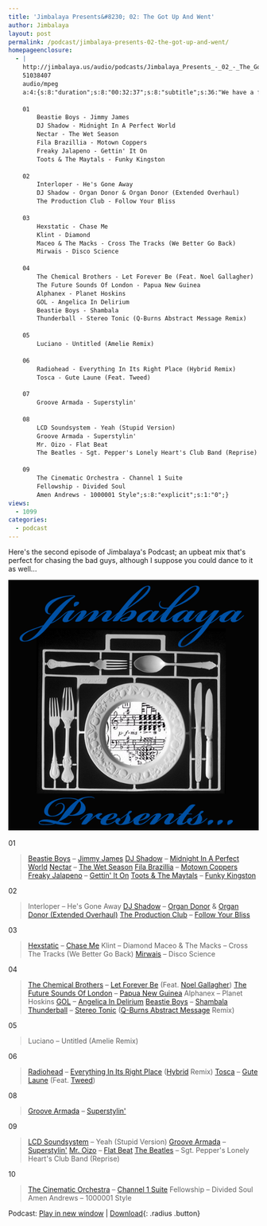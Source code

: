 ```yaml
---
title: 'Jimbalaya Presents&#8230; 02: The Got Up And Went'
author: Jimbalaya
layout: post
permalink: /podcast/jimbalaya-presents-02-the-got-up-and-went/
homepageenclosure:
  - |
    http://jimbalaya.us/audio/podcasts/Jimbalaya_Presents_-_02_-_The_Got_Up_And_Went.mp3
    51038407
    audio/mpeg
    a:4:{s:8:"duration";s:8:"00:32:37";s:8:"subtitle";s:36:"We have a fast-pased menu tonight...";s:7:"summary";s:1457:"Here's the second episode of Jimbalaya's Podcast; an upbeat mix that's perfect for chasing the bad guys, although I suppose you could dance to it as well...

    01
        Beastie Boys - Jimmy James
        DJ Shadow - Midnight In A Perfect World
        Nectar - The Wet Season
        Fila Brazillia - Motown Coppers
        Freaky Jalapeno - Gettin' It On
        Toots & The Maytals - Funky Kingston

    02
        Interloper - He's Gone Away
        DJ Shadow - Organ Donor & Organ Donor (Extended Overhaul)
        The Production Club - Follow Your Bliss

    03
        Hexstatic - Chase Me
        Klint - Diamond
        Maceo & The Macks - Cross The Tracks (We Better Go Back)
        Mirwais - Disco Science

    04
        The Chemical Brothers - Let Forever Be (Feat. Noel Gallagher)
        The Future Sounds Of London - Papua New Guinea
        Alphanex - Planet Hoskins
        GOL - Angelica In Delirium
        Beastie Boys - Shambala
        Thunderball - Stereo Tonic (Q-Burns Abstract Message Remix)

    05
        Luciano - Untitled (Amelie Remix)

    06
        Radiohead - Everything In Its Right Place (Hybrid Remix)
        Tosca - Gute Laune (Feat. Tweed)

    07
        Groove Armada - Superstylin'

    08
        LCD Soundsystem - Yeah (Stupid Version)
        Groove Armada - Superstylin'
        Mr. Oizo - Flat Beat
        The Beatles - Sgt. Pepper's Lonely Heart's Club Band (Reprise)

    09
        The Cinematic Orchestra - Channel 1 Suite
        Fellowship - Divided Soul
        Amen Andrews - 1000001 Style";s:8:"explicit";s:1:"0";}
views:
  - 1099
categories:
  - podcast
---
```


Here's the second episode of Jimbalaya's Podcast; an upbeat mix that's perfect for chasing the bad guys, although I suppose you could dance to it as well...

![Jimbalaya Presents...](/assets/images/podcast.png)

01

> [Beastie Boys][3] – [Jimmy James][4]
> [DJ Shadow][5] – [Midnight In A Perfect World][6]
> [Nectar][7] – [The Wet Season][8]
> [Fila Brazillia][9] – [Motown Coppers][10]
> [Freaky Jalapeno][11] – [Gettin' It On][12]
> [Toots & The Maytals][13] – [Funky Kingston][14]

 [3]: http://click.linksynergy.com/fs-bin/click?id=vwHUN9G4nyY&subid=&offerid=146261.1&type=10&tmpid=3909&RD_PARM1=http://itunes.apple.com/WebObjects/MZStore.woa/wa/viewArtist?id=1971863 "Beastie Boys on iTunes"
 [4]: http://click.linksynergy.com/fs-bin/click?id=vwHUN9G4nyY&subid=&offerid=146261.1&type=10&tmpid=3909&RD_PARM1=http://itunes.apple.com/WebObjects/MZStore.woa/wa/viewAlbum?i=6727346%26id=6727386%26s=143441 "Jimmy James on iTunes"
 [5]: http://click.linksynergy.com/fs-bin/click?id=vwHUN9G4nyY&subid=&offerid=146261.1&type=10&tmpid=3909&RD_PARM1=http://itunes.apple.com/WebObjects/MZStore.woa/wa/viewArtist?id=133086 "DJ Shadow on iTunes"
 [6]: http://click.linksynergy.com/fs-bin/click?id=vwHUN9G4nyY&subid=&offerid=146261.1&type=10&tmpid=3909&RD_PARM1=http://itunes.apple.com/WebObjects/MZStore.woa/wa/viewAlbum?i=39507854%26id=792608%26s=143441 "Midnight In A Perfect World on iTunes"
 [7]: http://click.linksynergy.com/fs-bin/click?id=vwHUN9G4nyY&subid=&offerid=146261.1&type=10&tmpid=3909&RD_PARM1=http://itunes.apple.com/WebObjects/MZStore.woa/wa/viewArtist?id=4396111 "Nectar on iTunes"
 [8]: http://click.linksynergy.com/fs-bin/click?id=vwHUN9G4nyY&subid=&offerid=146261.1&type=10&tmpid=3909&RD_PARM1=http://itunes.apple.com/WebObjects/MZStore.woa/wa/viewAlbum?i=106643075%26id=106643136%26s=143441 "The Wet Season on iTunes"
 [9]: http://click.linksynergy.com/fs-bin/click?id=vwHUN9G4nyY&subid=&offerid=146261.1&type=10&tmpid=3909&RD_PARM1=http://itunes.apple.com/WebObjects/MZStore.woa/wa/viewArtist?id=2236737 "Fila Brazillia on iTunes"
 [10]: http://click.linksynergy.com/fs-bin/click?id=vwHUN9G4nyY&subid=&offerid=146261.1&type=10&tmpid=3909&RD_PARM1=http://itunes.apple.com/WebObjects/MZStore.woa/wa/viewAlbum?i=316748525%26id=316748504%26s=143441 "Motown Coppers on iTunes"
 [11]: http://click.linksynergy.com/fs-bin/click?id=vwHUN9G4nyY&subid=&offerid=146261.1&type=10&tmpid=3909&RD_PARM1=http://itunes.apple.com/WebObjects/MZStore.woa/wa/viewArtist?id=83214603 "Freaky Jalapeno on iTunes"
 [12]: http://click.linksynergy.com/fs-bin/click?id=vwHUN9G4nyY&subid=&offerid=146261.1&type=10&tmpid=3909&RD_PARM1=http://itunes.apple.com/WebObjects/MZStore.woa/wa/viewAlbum?i=266941053%26id=266941044%26s=143441 "Gettin It On on iTunes"
 [13]: http://click.linksynergy.com/fs-bin/click?id=vwHUN9G4nyY&subid=&offerid=146261.1&type=10&tmpid=3909&RD_PARM1=http://itunes.apple.com/WebObjects/MZStore.woa/wa/viewArtist?id=2379983 "Toots & The Maytals on iTunes"
 [14]: http://click.linksynergy.com/fs-bin/click?id=vwHUN9G4nyY&subid=&offerid=146261.1&type=10&tmpid=3909&RD_PARM1=http://itunes.apple.com/WebObjects/MZStore.woa/wa/viewAlbum?i=77288%26id=77312%26s=143441 "Funky Kingston on iTunes"

02

> Interloper – He's Gone Away
> [DJ Shadow][5] – [Organ Donor][15] & [Organ Donor (Extended Overhaul)][16]
> [The Production Club][17] – [Follow Your Bliss][18]

 [15]: http://click.linksynergy.com/fs-bin/click?id=vwHUN9G4nyY&subid=&offerid=146261.1&type=10&tmpid=3909&RD_PARM1=http://itunes.apple.com/WebObjects/MZStore.woa/wa/viewAlbum?i=792587%26id=792608%26s=143441 "Organ Donor on iTunes"
 [16]: http://click.linksynergy.com/fs-bin/click?id=vwHUN9G4nyY&subid=&offerid=146261.1&type=10&tmpid=3909&RD_PARM1=http://itunes.apple.com/WebObjects/MZStore.woa/wa/viewAlbum?i=133097%26id=133099%26s=143441 "Organ Donor (Extended Overhaul) on iTunes"
 [17]: http://click.linksynergy.com/fs-bin/click?id=vwHUN9G4nyY&subid=&offerid=146261.1&type=10&tmpid=3909&RD_PARM1=http://itunes.apple.com/WebObjects/MZStore.woa/wa/viewArtist?id=256148850 "The Production Club on iTunes"
 [18]: http://click.linksynergy.com/fs-bin/click?id=vwHUN9G4nyY&subid=&offerid=146261.1&type=10&tmpid=3909&RD_PARM1=http://itunes.apple.com/WebObjects/MZStore.woa/wa/viewAlbum?i=256148852%26id=256148847%26s=143441 "Follow Your Bliss on iTunes"

03

> [Hexstatic][19] – [Chase Me][20]
> Klint – Diamond
> Maceo & The Macks – Cross The Tracks (We Better Go Back)
> [Mirwais][21] – Disco Science

 [19]: http://click.linksynergy.com/fs-bin/click?id=vwHUN9G4nyY&subid=&offerid=146261.1&type=10&tmpid=3909&RD_PARM1=http://itunes.apple.com/WebObjects/MZStore.woa/wa/viewArtist?id=3859551 "Hexstatic on iTunes"
 [20]: http://itunes.apple.com/WebObjects/MZStore.woa/wa/viewAlbum?i=122916367&id=122916349&s=143441 "Chase Me on iTunes"
 [21]: http://click.linksynergy.com/fs-bin/click?id=vwHUN9G4nyY&subid=&offerid=146261.1&type=10&tmpid=3909&RD_PARM1=http://itunes.apple.com/WebObjects/MZStore.woa/wa/viewAlbum?i=267168127%26id=267168103%26s=143441 "Mirwais on iTunes"

04

> [The Chemical Brothers][22] – [Let Forever Be][23] (Feat. [Noel Gallagher][24])
> [The Future Sounds Of London][25] – [Papua New Guinea][26]
> Alphanex – Planet Hoskins
> [GOL][27] – [Angelica In Delirium][28]
> [Beastie Boys][3] – [Shambala][29]
> [Thunderball][30] – [Stereo Tonic][31] ([Q-Burns Abstract Message][32] Remix)

 [22]: http://click.linksynergy.com/fs-bin/click?id=vwHUN9G4nyY&subid=&offerid=146261.1&type=10&tmpid=3909&RD_PARM1=http://itunes.apple.com/WebObjects/MZStore.woa/wa/viewArtist?id=3726283 "The Chemical Brothers on iTunes"
 [23]: http://itunes.apple.com/WebObjects/MZStore.woa/wa/viewAlbum?i=18762879&id=18762893&s=143441 "Let Forever Be on iTunes"
 [24]: http://click.linksynergy.com/fs-bin/click?id=vwHUN9G4nyY&subid=&offerid=146261.1&type=10&tmpid=3909&RD_PARM1=http://itunes.apple.com/WebObjects/MZStore.woa/wa/viewArtist?id=534174 "Noel Gallagher on iTunes"
 [25]: http://click.linksynergy.com/fs-bin/click?id=vwHUN9G4nyY&subid=&offerid=146261.1&type=10&tmpid=3909&RD_PARM1=http://itunes.apple.com/WebObjects/MZStore.woa/wa/viewCollaboration?ids=6851631-6851631-6851631%26s=143441 "The Future Sounds Of London on iTunes"
 [26]: http://click.linksynergy.com/fs-bin/click?id=vwHUN9G4nyY&subid=&offerid=146261.1&type=10&tmpid=3909&RD_PARM1=http://itunes.apple.com/WebObjects/MZStore.woa/wa/viewAlbum?i=193038143%26id=193038140%26s=143441 "Papua New Guinea on iTunes"
 [27]: http://click.linksynergy.com/fs-bin/click?id=vwHUN9G4nyY&subid=&offerid=146261.1&type=10&tmpid=3909&RD_PARM1=http://itunes.apple.com/WebObjects/MZStore.woa/wa/viewAlbum?i=35755079%26id=35755240%26s=143441 "G.O.L. on iTunes"
 [28]: http://click.linksynergy.com/fs-bin/click?id=vwHUN9G4nyY&subid=&offerid=146261.1&type=10&tmpid=3909&RD_PARM1=http://itunes.apple.com/WebObjects/MZStore.woa/wa/viewAlbum?i=35755079%26id=35755240%26s=143441 "Angelica In Delirium on iTunes"
 [29]: http://click.linksynergy.com/fs-bin/click?id=vwHUN9G4nyY&subid=&offerid=146261.1&type=10&tmpid=3909&RD_PARM1=http://itunes.apple.com/WebObjects/MZStore.woa/wa/viewAlbum?i=6729476%26id=6729482%26s=143441 "Shambala on iTunes"
 [30]: http://click.linksynergy.com/fs-bin/click?id=vwHUN9G4nyY&subid=&offerid=146261.1&type=10&tmpid=3909&RD_PARM1=http://itunes.apple.com/WebObjects/MZStore.woa/wa/viewArtist?id=2726541 "Thunderball on iTunes"
 [31]: http://click.linksynergy.com/fs-bin/click?id=vwHUN9G4nyY&subid=&offerid=146261.1&type=10&tmpid=3909&RD_PARM1=http://itunes.apple.com/WebObjects/MZStore.woa/wa/viewAlbum?i=184029112%26id=184028744%26s=143441 "Stereo Tonic on iTunes"
 [32]: http://click.linksynergy.com/fs-bin/click?id=vwHUN9G4nyY&subid=&offerid=146261.1&type=10&tmpid=3909&RD_PARM1=http://itunes.apple.com/WebObjects/MZStore.woa/wa/viewArtist?id=3169699 "Q-Burns Abstract Message on iTunes"

05

> Luciano – Untitled (Amelie Remix)

06

> [Radiohead][33] – [Everything In Its Right Place][34] ([Hybrid][35] Remix)
> [Tosca][36] – [Gute Laune][37] (Feat. [Tweed][38])

 [33]: http://click.linksynergy.com/fs-bin/click?id=vwHUN9G4nyY&subid=&offerid=146261.1&type=10&tmpid=3909&RD_PARM1=http://itunes.apple.com/WebObjects/MZStore.woa/wa/viewArtist?id=657515 "Radiohead on iTunes"
 [34]: http://click.linksynergy.com/fs-bin/click?id=vwHUN9G4nyY&subid=&offerid=146261.1&type=10&tmpid=3909&RD_PARM1=http://itunes.apple.com/WebObjects/MZStore.woa/wa/viewAlbum?i=280499390%26id=280499338%26s=143441 "Everything In Its Right Place on iTunes"
 [35]: http://click.linksynergy.com/fs-bin/click?id=vwHUN9G4nyY&subid=&offerid=146261.1&type=10&tmpid=3909&RD_PARM1=http://itunes.apple.com/WebObjects/MZStore.woa/wa/viewAlbum?i=304600552%26id=304600551%26s=143441 "Hybrid on iTunes"
 [36]: http://click.linksynergy.com/fs-bin/click?id=vwHUN9G4nyY&subid=&offerid=146261.1&type=10&tmpid=3909&RD_PARM1=http://itunes.apple.com/WebObjects/MZStore.woa/wa/viewArtist?id=3097712 "Tosca on iTunes"
 [37]: http://click.linksynergy.com/fs-bin/click?id=vwHUN9G4nyY&subid=&offerid=146261.1&type=10&tmpid=3909&RD_PARM1=http://itunes.apple.com/WebObjects/MZStore.woa/wa/viewAlbum?i=3543655%26id=3543744%26s=143441 "Gute Luane on iTunes"
 [38]: http://click.linksynergy.com/fs-bin/click?id=vwHUN9G4nyY&subid=&offerid=146261.1&type=10&tmpid=3909&RD_PARM1=http://itunes.apple.com/WebObjects/MZStore.woa/wa/viewAlbum?i=307203130%26id=307203066%26s=143441 "Tweed on iTunes"

08

> [Groove Armada][39] – [Superstylin'][40]

 [39]: http://click.linksynergy.com/fs-bin/click?id=vwHUN9G4nyY&subid=&offerid=146261.1&type=10&tmpid=3909&RD_PARM1=http://itunes.apple.com/WebObjects/MZStore.woa/wa/viewArtist?id=1727137 "Groove Armada on iTunes"
 [40]: http://click.linksynergy.com/fs-bin/click?id=vwHUN9G4nyY&subid=&offerid=146261.1&type=10&tmpid=3909&RD_PARM1=http://itunes.apple.com/WebObjects/MZStore.woa/wa/viewAlbum?i=323069857%26id=323069677%26s=143441 "Superstylin' on iTunes"

09

> [LCD Soundsystem][41] – Yeah (Stupid Version)
> [Groove Armada][39] – [Superstylin'][40]
> [Mr. Oizo][42] – [Flat Beat][43]
> [The Beatles][44] – Sgt. Pepper's Lonely Heart's Club Band (Reprise)

 [41]: http://click.linksynergy.com/fs-bin/click?id=vwHUN9G4nyY&subid=&offerid=146261.1&type=10&tmpid=3909&RD_PARM1=http://itunes.apple.com/WebObjects/MZStore.woa/wa/viewArtist?id=29525428 "LCD Soundsystem"
 [42]: http://click.linksynergy.com/fs-bin/click?id=vwHUN9G4nyY&subid=&offerid=146261.1&type=10&tmpid=3909&RD_PARM1=http://itunes.apple.com/WebObjects/MZStore.woa/wa/viewArtist?id=28417453 "Mr Oizo on iTunes"
 [43]: http://click.linksynergy.com/fs-bin/click?id=vwHUN9G4nyY&subid=&offerid=146261.1&type=10&tmpid=3909&RD_PARM1=http://itunes.apple.com/WebObjects/MZStore.woa/wa/viewAlbum?i=121304765%26id=121304783%26s=143441 "Flat Beat on iTunes"
 [44]: http://click.linksynergy.com/fs-bin/click?id=vwHUN9G4nyY&subid=&offerid=146261.1&type=10&tmpid=3909&RD_PARM1=http://itunes.apple.com/WebObjects/MZStore.woa/wa/viewAlbum?i=136978%26id=136998%26s=143441 "The Beatles on iTunes"

10

> [The Cinematic Orchestra][45] – [Channel 1 Suite][46]
> Fellowship – Divided Soul
> Amen Andrews – 1000001 Style

 [45]: http://click.linksynergy.com/fs-bin/click?id=vwHUN9G4nyY&subid=&offerid=146261.1&type=10&tmpid=3909&RD_PARM1=http://itunes.apple.com/WebObjects/MZStore.woa/wa/viewArtist?id=3631576 "The Cinematic Orchestra on iTunes"
 [46]: http://click.linksynergy.com/fs-bin/click?id=vwHUN9G4nyY&subid=&offerid=146261.1&type=10&tmpid=3909&RD_PARM1=http://itunes.apple.com/WebObjects/MZStore.woa/wa/viewAlbum?i=156671751%26id=156671626%26s=143441 "Channel 1 Suite on iTunes"

Podcast: [Play in new window][47] | [Download][48]{: .radius .button}

 [47]: http://media.blubrry.com/jimbalaya/p/jimbalaya.us/audio/podcasts/Jimbalaya_Presents_-_02_-_The_Got_Up_And_Went.mp3 "Play in new window"
 [48]: /audio/podcasts/Jimbalaya_Presents_-_02_-_The_Got_Up_And_Went.mp3 "Download"
